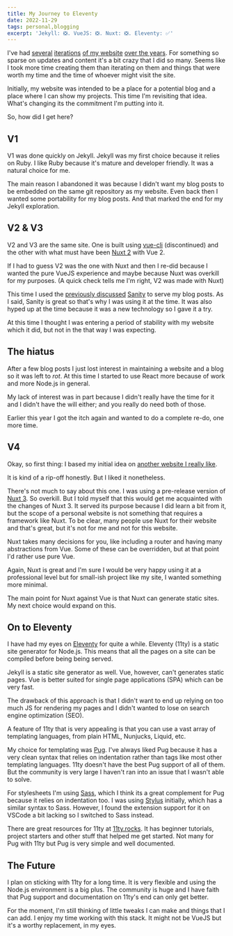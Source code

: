 ```yaml
---
title: My Journey to Eleventy
date: 2022-11-29
tags: personal,blogging
excerpt: 'Jekyll: ❎. VueJS: ❎. Nuxt: ❎. Eleventy: ✅'
---
```


I've had [several](https://v1.adc.pe/) [iterations](https://v2.adc.pe/) [of my website](https://v3.adc.pe/) [over the years](https://v4.adc.pe/). For something so sparse on updates and content it's a bit crazy that I did so many. Seems like I took more time creating them than iterating on them and things that were worth my time and the time of whoever might visit the site.

Initially, my website was intended to be a place for a potential blog and a place where I can show my projects. This time I'm revisiting that idea. What's changing its the commitment I'm putting into it.

So, how did I get here?

## V1

V1 was done quickly on Jekyll. Jekyll was my first choice because it relies on Ruby. I like Ruby because it's mature and developer friendly. It was a natural choice for me.

The main reason I abandoned it was because I didn't want my blog posts to be embedded on the same git repository as my website. Even back then I wanted some portability for my blog posts. And that marked the end for my Jekyll exploration.

## V2 & V3

V2 and V3 are the same site. One is built using [vue-cli](https://cli.vuejs.org/) (discontinued) and the other with what must have been [Nuxt 2](https://nuxtjs.org/) with Vue 2.

If I had to guess V2 was the one with Nuxt and then I re-did because I wanted the pure VueJS experience and maybe because Nuxt was overkill for my purposes. (A quick check tells me I'm right, V2 was made with Nuxt)

This time I used the [previously discussed](/blog/2022-11-20-using-github-as-my-cdn-api) [Sanity](https://www.sanity.io/) to serve my blog posts. As I said, Sanity is great so that's why I was using it at the time. It was also hyped up at the time because it was a new technology so I gave it a try.

At this time I thought I was entering a period of stability with my website which it did, but not in the that way I was expecting.

## The hiatus

After a few blog posts I just lost interest in maintaining a website and a blog so it was left to _rot_. At this time I started to use React more because of work and more Node.js in general.

My lack of interest was in part because I didn't really have the time for it and I didn't have the will either; and you really do need both of those.

Earlier this year I got the itch again and wanted to do a complete re-do, one more time.

## V4

Okay, so first thing: I based my initial idea on [another website I really like](https://brittanychiang.com/).

It is kind of a rip-off honestly. But I liked it nonetheless.

There's not much to say about this one. I was using a pre-release version of [Nuxt 3](https://nuxt.com/). So overkill. But I told myself that this would get me acquainted with the changes of Nuxt 3. It served its purpose because I did learn a bit from it, but the scope of a personal website is not something that requires a framework like Nuxt. To be clear, many people use Nuxt for their website and that's great, but it's not for me and not for this website.

Nuxt takes many decisions for you, like including a router and having many abstractions from Vue. Some of these can be overridden, but at that point I'd rather use pure Vue.

Again, Nuxt is great and I'm sure I would be very happy using it at a professional level but for small-ish project like my site, I wanted something more minimal.

The main point for Nuxt against Vue is that Nuxt can generate static sites. My next choice would expand on this.

## On to Eleventy

I have had my eyes on [Eleventy](https://www.11ty.dev/) for quite a while. Eleventy (11ty) is a static site generator for Node.js. This means that all the pages on a site can be compiled before being being served.

Jekyll is a static site generator as well. Vue, however, can't generates static pages. Vue is better suited for single page applications (SPA) which can be very fast.

The drawback of this approach is that I didn't want to end up relying on too much JS for rendering my pages and I didn't wanted to lose on search engine optimization (SEO).

A feature of 11ty that is very appealing is that you can use a vast array of templating languages, from plain HTML, Nunjucks, Liquid, etc.

My choice for templating was [Pug](https://pugjs.org/). I've always liked Pug because it has a very clean syntax that relies on indentation rather than tags like most other templating languages. 11ty doesn't have the best Pug support of all of them. But the community is very large I haven't ran into an issue that I wasn't able to solve.

For stylesheets I'm using [Sass](https://sass-lang.com/), which I think its a great complement for Pug because it relies on indentation too. I was using [Stylus](https://stylus-lang.com/) initially, which has a similar syntax to Sass. However, I found the extension support for it on VSCode a bit lacking so I switched to Sass instead.

There are great resources for 11ty at [11ty.rocks](https://11ty.rocks/). It has beginner tutorials, project starters and other stuff that helped me get started. Not many for Pug with 11ty but Pug is very simple and well documented.

## The Future

I plan on sticking with 11ty for a long time. It is very flexible and using the Node.js environment is a big plus. The community is huge and I have faith that Pug support and documentation on 11ty's end can only get better.

For the moment, I'm still thinking of little tweaks I can make and things that I can add. I enjoy my time working with this stack. It might not be VueJS but it's a worthy replacement, in my eyes.
